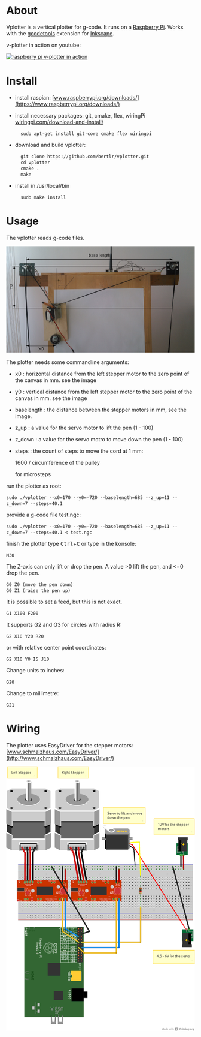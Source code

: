 # About #

Vplotter is a vertical plotter for g-code. It runs on a [Raspberry Pi](https://www.raspberrypi.org/). 
Works with the [gcodetools](https://github.com/cnc-club/gcodetools) extension for [Inkscape](https://inkscape.org).

v-plotter in action on youtube:

[![raspberry pi v-plotter in action](http://img.youtube.com/vi/LhT2oX4Yt_c/0.jpg)](http://www.youtube.com/watch?v=LhT2oX4Yt_c "raspberry pi v-plotter in action")


# Install #

- install raspian: [www.raspberrypi.org/downloads/](https://www.raspberrypi.org/downloads/)

- install necessary packages: git, cmake, flex, wiringPi [wiringpi.com/download-and-install/](http://wiringpi.com/download-and-install/)

        sudo apt-get install git-core cmake flex wiringpi

- download and build vplotter:

        git clone https://github.com/bertlr/vplotter.git
        cd vplotter
        cmake .
        make

- install in /usr/local/bin
        
        sudo make install

# Usage #

The vplotter reads g-code files.

![Geometry](vplotter_geometry.png)

The plotter needs some commandline arguments:

- x0      :    horizontal distance from the left stepper motor to the zero point of the canvas in mm. see the image 
- y0      :    vertical distance from the left stepper motor to the zero point of the canvas in mm. see the image
- baselength : the distance between the stepper motors in mm, see the image.
- z_up    :    a value for the servo motor to lift the pen (1 - 100)
- z_down  :    a value for the servo motro to move down the pen (1 - 100)
- steps   :    the count of steps to move the cord at 1 mm:
 
    1600 / circumference of the pulley
    
    for microsteps


run the plotter as root:

    sudo ./vplotter --x0=170 --y0=-720 --baselength=685 --z_up=11 --z_down=7 --steps=40.1

provide a g-code file test.ngc:

    sudo ./vplotter --x0=170 --y0=-720 --baselength=685 --z_up=11 --z_down=7 --steps=40.1 < test.ngc


finish the plotter type <kbd>Ctrl</kbd>+<kbd>C</kbd> or type in the konsole:
    
    M30

The Z-axis can only lift or drop the pen. A value >0 lift the pen, and <=0 drop the pen.

    G0 Z0 (move the pen down)
    G0 Z1 (raise the pen up)

It is possible to set a feed, but this is not exact.
    
    G1 X100 F200

It supports G2 and G3 for circles with radius R:
    
    G2 X10 Y20 R20

or with relative center point coordinates:

    G2 X10 Y0 I5 J10

Change units to inches:

    G20

Change to millimetre:

    G21

# Wiring #

The plotter uses EasyDriver for the stepper motors:
[www.schmalzhaus.com/EasyDriver/](http://www.schmalzhaus.com/EasyDriver/)

![wiring](vplotter_wiring.png "wiring")

